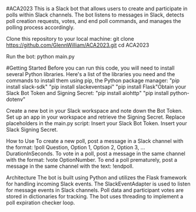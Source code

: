 #ACA2023
This is a Slack bot that allows users to create and participate in polls within Slack channels. The bot listens to messages in Slack, detects poll creation requests, votes, and end poll commands, and manages the polling process accordingly.

Clone this repository to your local machine:
git clone https://github.com/GlennWilliam/ACA2023.git
cd ACA2023

Run the bot:
python main.py

#Getting Started
Before you can run this code, you will need to install several Python libraries. Here's a list of the libraries you need and the commands to install them using pip, the Python package manager: 
"pip install slack-sdk"
"pip install slackeventsapi"
"pip install Flask"Obtain your Slack Bot Token and Signing Secret:
"pip install aiohttp"
"pip install python-dotenv"

Create a new bot in your Slack workspace and note down the Bot Token.
Set up an app in your workspace and retrieve the Signing Secret.
Replace placeholders in the main.py script:
Insert your Slack Bot Token.
Insert your Slack Signing Secret.

How to Use
To create a new poll, post a message in a Slack channel with the format: !poll Question, Option 1, Option 2, Option 3, ... DurationInSeconds.
To vote in a poll, post a message in the same channel with the format: !vote OptionNumber.
To end a poll prematurely, post a message in the same channel with the text: !endpoll.

Architecture
The bot is built using Python and utilizes the Flask framework for handling incoming Slack events.
The SlackEventAdapter is used to listen for message events in Slack channels.
Poll data and participant votes are stored in dictionaries for tracking.
The bot uses threading to implement a poll expiration checker loop.


